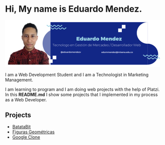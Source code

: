 # Hi, My name is Eduardo Mendez.

![profile image](./img-profile.png)

I am a Web Development Student and I am a Technologist in Marketing Management.

I am learning to program and I am doing web projects with the help of Platzi.
In this **README.md** I show some projects that I implemented in my process as a Web Developer.


## Projects

- [BatataBit](https://eduardommv.github.io/batatabit/)
- [Figuras Geométricas](https://eduardommv.github.io/figuras-geometricas/)
- [Google Clone](https://eduardommv.github.io/google_clone/)
